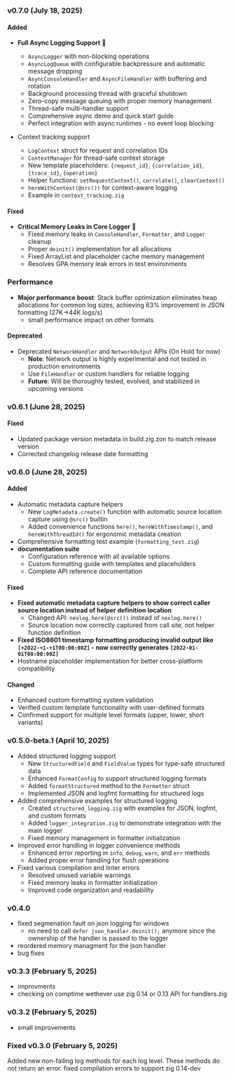 ### v0.7.0 (July 18, 2025)

#### Added
- **Full Async Logging Support** 🚀
  - `AsyncLogger` with non-blocking operations
  - `AsyncLogQueue` with configurable backpressure and automatic message dropping
  - `AsyncConsoleHandler` and `AsyncFileHandler` with buffering and rotation
  - Background processing thread with graceful shutdown
  - Zero-copy message queuing with proper memory management
  - Thread-safe multi-handler support
  - Comprehensive async demo and quick start guide
  - Perfect integration with async runtimes - no event loop blocking

- Context tracking support
  - `LogContext` struct for request and correlation IDs
  - `ContextManager` for thread-safe context storage
  - New template placeholders: `{request_id}`, `{correlation_id}`, `{trace_id}`, `{operation}`
  - Helper functions: `setRequestContext()`, `correlate()`, `clearContext()`
  - `hereWithContext(@src())` for context-aware logging
  - Example in `context_tracking.zig`

#### Fixed
- **Critical Memory Leaks in Core Logger** 🔧
  - Fixed memory leaks in `ConsoleHandler`, `Formatter`, and `Logger` cleanup
  - Proper `deinit()` implementation for all allocations
  - Fixed ArrayList and placeholder cache memory management
  - Resolves GPA memory leak errors in test environments

### Performance
- **Major performance boost**: Stack buffer optimization eliminates heap allocations for common log sizes, achieving 63% improvement in JSON formatting (27K→44K logs/s)
  - small performance impact on other formats

#### Deprecated
- Deprecated `NetworkHandler` and `NetworkOutput` APIs (On Hold for now)
  - **Note**: Network output is highly experimental and not tested in production environments
  - Use `FileHandler` or custom handlers for reliable logging
  - **Future**: Will be thoroughly tested, evolved, and stabilized in upcoming versions


### v0.6.1 (June 28, 2025)

#### Fixed
- Updated package version metadata in build.zig.zon to match release version
- Corrected changelog release date formatting

### v0.6.0 (June 28, 2025)

#### Added
- Automatic metadata capture helpers
  - New `LogMetadata.create()` function with automatic source location capture using `@src()` builtin
  - Added convenience functions `here()`, `hereWithTimestamp()`, and `hereWithThreadId()` for ergonomic metadata creation
- Comprehensive formatting test example (`formatting_test.zig`)
- **documentation suite**
  - Configuration reference with all available options
  - Custom formatting guide with templates and placeholders
  - Complete API reference documentation

#### Fixed
- **Fixed automatic metadata capture helpers to show correct caller source location instead of helper definition location**
  - Changed API: `nexlog.here(@src())` instead of `nexlog.here()`
  - Source location now correctly captured from call site, not helper function definition
- **Fixed ISO8601 timestamp formatting producing invalid output like `[+2022-+1-+1T00:00:00Z]` - now correctly generates `[2022-01-01T00:00:00Z]`**
- Hostname placeholder implementation for better cross-platform compatibility

#### Changed
- Enhanced custom formatting system validation
- Verified custom template functionality with user-defined formats
- Confirmed support for multiple level formats (upper, lower, short variants)

### v0.5.0-beta.1 (April 10, 2025)
- Added structured logging support
  - New `StructuredField` and `FieldValue` types for type-safe structured data
  - Enhanced `FormatConfig` to support structured logging formats
  - Added `formatStructured` method to the `Formatter` struct
  - Implemented JSON and logfmt formatting for structured logs
- Added comprehensive examples for structured logging
  - Created `structured_logging.zig` with examples for JSON, logfmt, and custom formats
  - Added `logger_integration.zig` to demonstrate integration with the main logger
  - Fixed memory management in formatter initialization
- Improved error handling in logger convenience methods
  - Enhanced error reporting in `info`, `debug`, `warn`, and `err` methods
  - Added proper error handling for flush operations
- Fixed various compilation and linter errors
  - Resolved unused variable warnings
  - Fixed memory leaks in formatter initialization
  - Improved code organization and readability

### v0.4.0
- fixed segmenation fault on json logging for windows
  - no need to call `defer json_handler.deinit();` anymore since the ownership of the handler is passed to the logger
- reordered memory managment for the json handler
- bug fixes

### v0.3.3 (February 5, 2025)
- improvments
- checking on comptime wethever use zig 0.14 or 0.13 API for handlers.zig

### v0.3.2 (February 5, 2025)
- small improvements

### Fixed v0.3.0 (February 5, 2025)
Added new non-failing log methods for each log level. These methods do not return an error.
fixed compilation errors to support zig 0.14-dev

